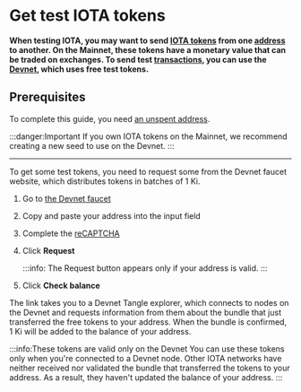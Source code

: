 # Get test IOTA tokens

**When testing IOTA, you may want to send [IOTA tokens](../basics/token.md) from one [address](root://getting-started/0.1/basics/addresses.md) to another. On the Mainnet, these tokens have a monetary value that can be traded on exchanges. To send test [transactions](../basics/transactions.md), you can use the [Devnet](../references/iota-networks.md), which uses free test tokens.**

## Prerequisites

To complete this guide, you need [an unspent address](../workshop/generate-an-address.md).

:::danger:Important
If you own IOTA tokens on the Mainnet, we recommend creating a new seed to use on the Devnet.
:::

---

To get some test tokens, you need to request some from the Devnet faucet website, which distributes tokens in batches of 1 Ki.

1. Go to [the Devnet faucet](https://faucet.devnet.iota.org/)

2. Copy and paste your address into the input field

3. Complete the [reCAPTCHA](https://en.wikipedia.org/wiki/ReCAPTCHA)

4. Click **Request**

    :::info:
    The Request button appears only if your address is valid.
    :::

5. Click **Check balance**

The link takes you to a Devnet Tangle explorer, which connects to nodes on the Devnet and requests information from them about the bundle that just transferred the free tokens to your address. When the bundle is confirmed, 1 Ki will be added to the balance of your address.

:::info:These tokens are valid only on the Devnet
You can use these tokens only when you're connected to a Devnet node. Other IOTA networks have neither received nor validated the bundle that transferred the tokens to your address. As a result, they haven't updated the balance of your address.
:::
